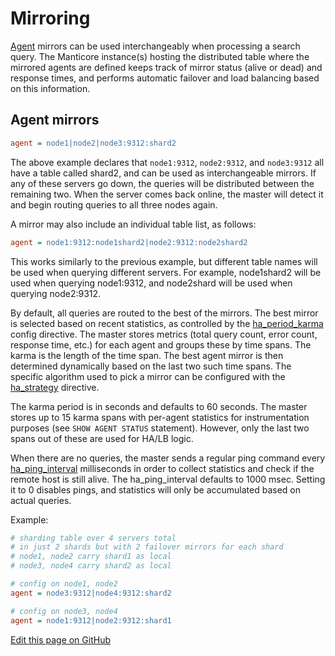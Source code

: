 # Mirroring

[Agent](../../Creating_a_table/Creating_a_distributed_table/Remote_tables.md#agent) mirrors can be used interchangeably when processing a search query. The Manticore instance(s) hosting the distributed table where the mirrored agents are defined keeps track of mirror status (alive or dead) and response times, and performs automatic failover and load balancing based on this information.

## Agent mirrors

```ini
agent = node1|node2|node3:9312:shard2
```

The above example declares that `node1:9312`, `node2:9312`, and `node3:9312` all have a table called shard2, and can be used as interchangeable mirrors. If any of these servers go down, the queries will be distributed between the remaining two. When the server comes back online, the master will detect it and begin routing queries to all three nodes again.

A mirror may also include an individual table list, as follows:

```ini
agent = node1:9312:node1shard2|node2:9312:node2shard2
```

This works similarly to the previous example, but different table names will be used when querying different servers. For example, node1shard2 will be used when querying node1:9312, and node2shard will be used when querying node2:9312.

By default, all queries are routed to the best of the mirrors. The best mirror is selected based on recent statistics, as controlled by the [ha_period_karma](../../Server_settings/Searchd.md#ha_period_karma) config directive. The master stores metrics (total query count, error count, response time, etc.) for each agent and groups these by time spans. The karma is the length of the time span. The best agent mirror is then determined dynamically based on the last two such time spans. The specific algorithm used to pick a mirror can be configured with the [ha_strategy](../../Creating_a_cluster/Remote_nodes/Load_balancing.md#ha_strategy) directive.

The karma period is in seconds and defaults to 60 seconds. The master stores up to 15 karma spans with per-agent statistics for instrumentation purposes (see `SHOW AGENT STATUS` statement). However, only the last two spans out of these are used for HA/LB logic.

When there are no queries, the master sends a regular ping command every  [ha_ping_interval](../../Creating_a_cluster/Remote_nodes/Load_balancing.md#ha_ping_interval) milliseconds in order to collect statistics and check if the remote host is still alive. The ha_ping_interval defaults to 1000 msec. Setting it to 0 disables pings, and statistics will only be accumulated based on actual queries.

Example:

```ini
# sharding table over 4 servers total
# in just 2 shards but with 2 failover mirrors for each shard
# node1, node2 carry shard1 as local
# node3, node4 carry shard2 as local

# config on node1, node2
agent = node3:9312|node4:9312:shard2

# config on node3, node4
agent = node1:9312|node2:9312:shard1
```

[Edit this page on GitHub](https://github.com/manticoresoftware/manticoresearch/tree/master/manual/Creating_a_cluster/Remote_nodes/Mirroring.md)

<!-- proofread -->